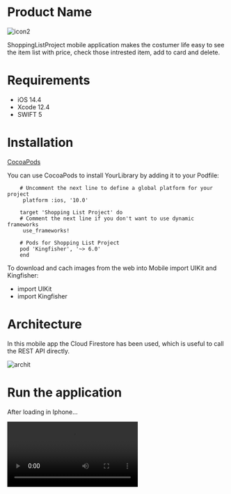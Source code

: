 # Product Name

![icon2](https://user-images.githubusercontent.com/79857557/110933644-b51cc900-8335-11eb-9d62-9da071d3a530.png)


ShoppingListProject mobile application makes the costumer life easy to see the item list with price, check those intrested item,  add to card and delete.


# Requirements
* iOS 14.4
* Xcode 12.4
* SWIFT 5


# Installation

[CocoaPods](https://cocoapods.org/)

You can use CocoaPods to install YourLibrary by adding it to your Podfile:

    
        # Uncomment the next line to define a global platform for your project
         platform :ios, '10.0'
    
        target 'Shopping List Project' do
        # Comment the next line if you don't want to use dynamic frameworks
         use_frameworks!

        # Pods for Shopping List Project
        pod 'Kingfisher', '~> 6.0'
        end


To download and cach images from the web into Mobile import UIKit and Kingfisher:
* import UIKit
* import Kingfisher

# Architecture

In this mobile app the Cloud Firestore has been used, which is useful to call the REST API directly.

![archit](https://user-images.githubusercontent.com/79857557/110932218-db416980-8333-11eb-9795-157f464182fc.png)

# Run the application

After loading in Iphone...

![Here is demo](https://user-images.githubusercontent.com/79857557/110944714-7989fb00-8345-11eb-9def-c04098a983fe.mp4)
